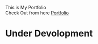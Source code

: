 This is My Portfolio
<br/>Check Out from here <a href="https://portfolio-8qvg.onrender.com">Portfolio</a>
# Under Devolopment
